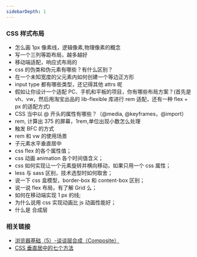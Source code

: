 ```yaml
---
sidebarDepth: 1
---
```


### CSS 样式布局

- 怎么画 1px 像素线，逻辑像素,物理像素的概念
- 写一个三列等距布局，越多越好
- 移动端适配，响应式布局的
- css 的伪类和伪元素有哪些？有什么区别？
- 在一个未知宽度的父元素内如何创建一个等边正方形
- input type 都有哪些类型，还记得其他 attrs 呢
- 假如让你设计一个适配 PC、手机和平板的项目，你有哪些布局方案？(首先是 vh、vw，然后用淘宝出品的 lib-flexible 库进行 rem 适配，还有一种 flex + px 的适配方式)
- CSS 当中以 @ 开头的属性有哪些？（@media, @keyframes，@import）
- rem, 计算出 375 的屏幕，1rem,单位出现小数怎么处理
- 触发 BFC 的方式
- rem 和 vw 的使用场景
- 子元素水平垂直居中
- css flex 的各个属性值；
- css 动画 animation 各个时间值含义；
- css 如何实现让一个元素旋转并横向移动，如果只用一个 css 属性；
- less 与 sass 区别，技术选型时如何取舍；
- 说一下 css 盒模型，border-box 和 content-box 区别；
- 说一说 flex 布局，有了解 Grid 么；
- 如何在移动端实现 1 px 的线;
- 为什么说用 css 实现动画比 js 动画性能好；
- 什么是 合成层

### 相关链接

- [浏览器基础（5）-谈谈层合成（Composite）](https://blog.csdn.net/weixin_42370640/article/details/105690386)
- [CSS 垂直居中的七个方法](https://mp.weixin.qq.com/s?__biz=MzUxNzk1MjQ0Ng==&mid=2247487117&idx=2&sn=bc9182426b0d42b116d7ed26502885e4&scene=19#wechat_redirect)
